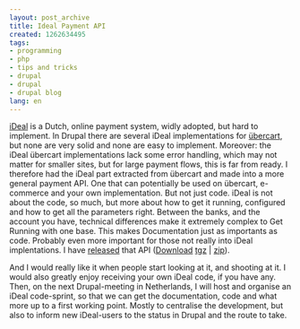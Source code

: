 ```yaml
---
layout: post_archive
title: Ideal Payment API
created: 1262634495
tags:
- programming
- php
- tips and tricks
- drupal
- drupal
- drupal blog
lang: en
---
```

[iDeal](http://nl.wikipedia.org/wiki/IDEAL) is a Dutch, online payment system, widly adopted, but hard to implement. In Drupal there are several iDeal implementations for [übercart](http://drupal.org/project/uc_ideal), but none are very solid and none are easy to implement. Moreover: the iDeal übercart implementations lack some error handling, which may not matter for smaller sites, but for large payment flows, this is far from ready. I therefore had the iDeal part extracted from übercart and made into a more general payment API. One that can potentially be used on übercart, e-commerce and your own implementation. But not just code. iDeal is not about the code, so much, but more about how to get it running, configured and how to get all the parameters right. Between the banks, and the account you have, technical differences make it extremely complex to Get Running with one base. This makes Documentation just as importants as code. Probably even more important for those not really into iDeal implentations. I have [released](http://github.com/berkes/Drupal-iDeal-payment-api/) that API ([Download](http://github.com/berkes/Drupal-iDeal-payment-api/downloads) [tgz](http://github.com/berkes/Drupal-iDeal-payment-api/downloads/berkes/Drupal-iDeal-payment-api/tarball/6.x--0.1) | [zip](http://github.com/berkes/Drupal-iDeal-payment-api/downloads/berkes/Drupal-iDeal-payment-api/zipball/6.x--0.1)).

And I would really like it when people start looking at it, and shooting at it. I would also greatly enjoy receiving your own iDeal code, if you have any. Then, on the next Drupal-meeting in Netherlands, I will host and organise an iDeal code-sprint, so that we can get the documentation, code and what more up to a first working point. Mostly to centralise the development, but also to inform new iDeal-users to the status in Drupal and the route to take.
